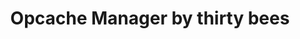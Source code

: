 ---
title: Opcache Manager by thirty bees
tags:
  - "opcache"
  - "cache"
  - "speed"

audience: merchants
permalink: /native-modules/opcache-manager/
---